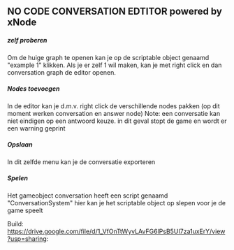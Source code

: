 ##  NO CODE CONVERSATION EDTITOR powered by xNode

##### zelf proberen
Om de huige graph te openen kan je op de scriptable object genaamd "example 1" klikken.
Als je er zelf 1 wil maken, kan je met right click en dan conversation graph de editor openen.

##### Nodes toevoegen
In de editor kan je d.m.v. right click de verschillende nodes pakken (op dit moment werken conversation en answer node)
Note: een conversatie kan niet eindigen op een antwoord keuze. in dit geval stopt de game en wordt er een warning geprint

##### Opslaan
In dit zelfde menu kan je de conversatie exporteren

##### Spelen
Het gameobject conversation heeft een script genaamd "ConversationSystem" hier kan je het scriptable object op slepen voor je de game speelt


Build:
https://drive.google.com/file/d/1_VfOnTtWyvLAvFG6lPsB5UI7za1uxErY/view?usp=sharing: 
